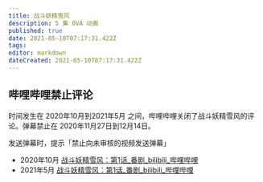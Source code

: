 ```yaml
---
title: 战斗妖精雪风
description: 5 集 OVA 动画
published: true
date: 2021-05-10T07:17:31.422Z
tags: 
editor: markdown
dateCreated: 2021-05-10T07:17:31.422Z
---
```


## 哔哩哔哩禁止评论

时间发生在 2020年10月到2021年5月 之间，哔哩哔哩关闭了战斗妖精雪风的评论。弹幕禁止在 2020年11月27日到12月14日。

发送弹幕时，提示「禁止向未审核的视频发送弹幕」

+ 2020年10月 [战斗妖精雪风：第1话_番剧_bilibili_哔哩哔哩](https://archive.is/3vCCQ "https://www.bilibili.com/bangumi/play/ss2702")
+ 2021年5月 [战斗妖精雪风：第1话_番剧_bilibili_哔哩哔哩](https://archive.is/xxonE "https://www.bilibili.com/bangumi/play/ss2702")